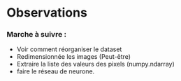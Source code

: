 # Observations 


### Marche à suivre :

- Voir comment réorganiser le dataset
- Redimensionnée les images (Peut-être)
- Extraire la liste des valeurs des pixels (numpy.ndarray)
- faire le réseau de neurone.